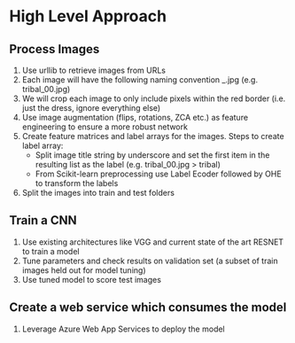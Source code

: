 # **High Level Approach**

## Process Images
1. Use urllib to retrieve images from URLs
2. Each image will have the following naming convention <category-name>_<integer>.jpg (e.g. tribal_00.jpg)
3. We will crop each image to only include pixels within the red border (i.e. just the dress, ignore everything else)
4. Use image augmentation (flips, rotations, ZCA etc.) as feature engineering to ensure a more robust network
5. Create feature matrices and label arrays for the images. Steps to create label array:
    * Split image title string by underscore and set the first item in the resulting list as the label (e.g. tribal_00.jpg > tribal)
    * From Scikit-learn preprocessing use Label Ecoder followed by OHE to transform the labels
6. Split the images into train and test folders

## Train a CNN
1. Use existing architectures like VGG and current state of the art RESNET to train a model
2. Tune parameters and check results on validation set (a subset of train images held out for model tuning)
3. Use tuned model to score test images

## Create a web service which consumes the model
1. Leverage Azure Web App Services to deploy the model
    
